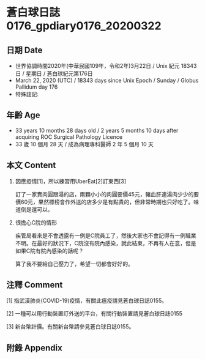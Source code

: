 # 蒼白球日誌0176_gpdiary0176_20200322 #

## 日期 Date ##

* 世界協調時間2020年(中華民國109年，令和2年)3月22日 / Unix 紀元 18343 日 / 星期日 / 蒼白球紀元第176日
* March 22, 2020 (UTC) / 18343 days since Unix Epoch / Sunday / Globus Pallidum day 176
* 特殊註記:

## 年齡 Age ##

* 33 years 10 months 28 days old / 2 years 5 months 10 days after acquiring ROC Surgical Pathology Licence
* 33 歲 10 個月 28 天 / 成為病理專科醫師 2 年 5 個月 10 天

## 本文 Content ##

1. 因應疫情[1]，所以練習用UberEat[2]訂東西[3]

    訂了一家賣肉圓跟湯的店，兩顆小小的肉圓要價45元，豬血肝連湯肉少少的要價60元，果然標榜會作外送的店多少是有點貴的，但非常時期也只好吃了。味道倒是還可以。

2. 很擔心C院的情形

    疾管局看來是不會透露有一例是C院員工了，然後大家也不會記得有一例職業不明。在最好的狀況下，C院沒有院內感染，就此結束，不再有人在意，但是如果C院有院內感染的話呢？

    算了我不要給自己壓力了，希望一切都會好好的。


## 注釋 Comment ##

[1] 指武漢肺炎(COVID-19)疫情，有關此瘟疫請見蒼白球日誌0155。

[2] 一種可以用行動裝置訂外送的平台，有關行動裝置請見蒼白球日誌0155

[3] 新台幣計價。有關新台幣請參見蒼白球日誌0155。



## 附錄 Appendix ##

